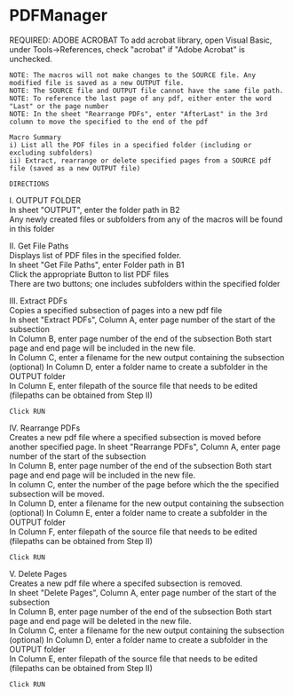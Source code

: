 # PDFManager


REQUIRED: ADOBE ACROBAT	
To add acrobat library, open Visual Basic, under Tools->References, check "acrobat" if "Adobe Acrobat" is unchecked.

	NOTE: The macros will not make changes to the SOURCE file. Any modified file is saved as a new OUTPUT file.	
	NOTE: The SOURCE file and OUTPUT file cannot have the same file path.	
	NOTE: To reference the last page of any pdf, either enter the word "Last" or the page number	
	NOTE: In the sheet "Rearrange PDFs", enter "AfterLast" in the 3rd column to move the specified to the end of the pdf	
		
	Macro Summary	
	i) List all the PDF files in a specified folder (including or excluding subfolders)	
	ii) Extract, rearrange or delete specified pages from a SOURCE pdf file (saved as a new OUTPUT file)	
		
	DIRECTIONS		
		
I.	OUTPUT FOLDER	
	In sheet "OUTPUT", enter the folder path in B2	
	Any newly created files or subfolders from any of the macros will be found in this folder	
		
II.	Get File Paths	
	Displays list of PDF files in the specified folder. 	
	In sheet "Get File Paths", enter Folder path in B1	
	Click the appropriate Button to list PDF files 	
		There are two buttons; one includes subfolders within the specified folder
		
III.	Extract PDFs	
	Copies a specified subsection of pages into a new pdf file	
	In sheet "Extract PDFs",  Column A, enter page number of the start of the subsection	
	In Column B, enter page number of the end of the subsection	
	Both start page and end page will be included in the new file.	
	In Column C, enter a filename for the new output containing the subsection	
	(optional) In Column D, enter a folder name to create a subfolder in the OUTPUT folder	
	In Column E, enter filepath of the source file that needs to be edited (filepaths can be obtained from Step II)	
		
	Click RUN	
		
IV.	Rearrange PDFs	
	Creates a new pdf file where a specified subsection is moved before another specified page.	
	In sheet "Rearrange PDFs", Column A, enter page number of the start of the subsection	
	In Column B, enter page number of the end of the subsection	
	Both start page and end page will be included in the new file.	
	In column C, enter the number of the page before which the the specified subsection will be moved.	
	In Column D, enter a filename for the new output containing the subsection	
	(optional) In Column E, enter a folder name to create a subfolder in the OUTPUT folder	
	In Column F, enter filepath of the source file that needs to be edited (filepaths can be obtained from Step II)	
		
	Click RUN	
		
V.	Delete Pages	
	Creates a new pdf file where a specifed subsection is removed.	
	In sheet "Delete Pages",  Column A, enter page number of the start of the subsection	
	In Column B, enter page number of the end of the subsection	
	Both start page and end page will be deleted in the new file.	
	In Column C, enter a filename for the new output containing the subsection	
	(optional) In Column D, enter a folder name to create a subfolder in the OUTPUT folder	
	In Column E, enter filepath of the source file that needs to be edited (filepaths can be obtained from Step II)	
		
	Click RUN	
